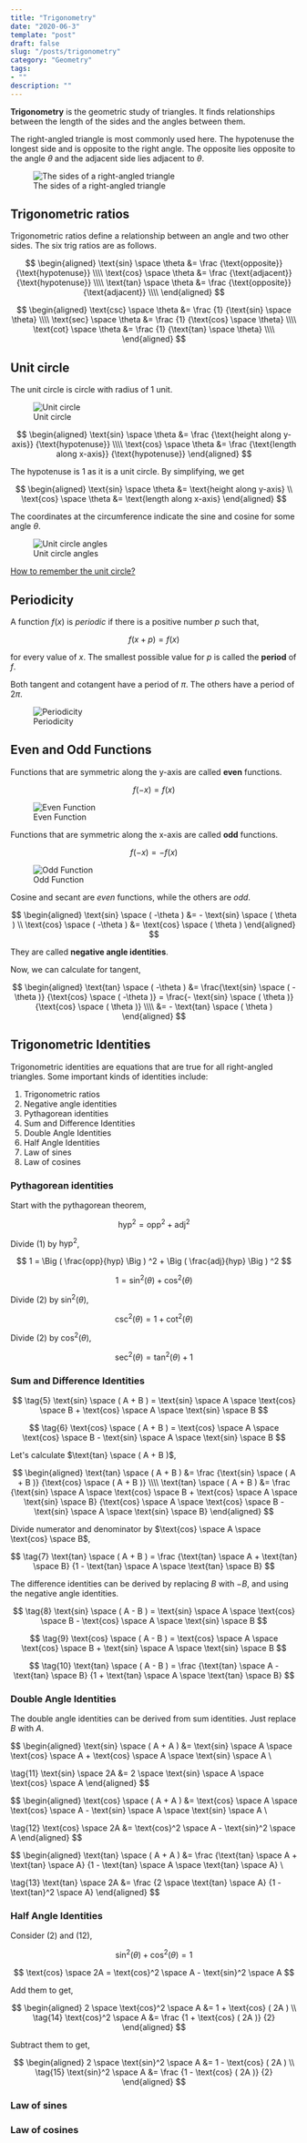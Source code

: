 ```yaml
---
title: "Trigonometry"
date: "2020-06-3"
template: "post"
draft: false
slug: "/posts/trigonometry"
category: "Geometry"
tags:
- ""
description: ""
---
```


**Trigonometry** is the geometric study of triangles. It finds relationships between the length of the sides and the angles between them.

The right-angled triangle is most commonly used here. The hypotenuse the longest side and is opposite to the right angle. The opposite lies opposite to the angle $\theta$ and the adjacent side lies adjacent to $\theta$.

<figure style="width: 900px">
	<img src="/media/geometry/adjacent-opposite-hypotenuse.svg" alt="The sides of a right-angled triangle">
	<figcaption>The sides of a right-angled triangle</figcaption>
</figure>

## Trigonometric ratios

Trigonometric ratios define a relationship between an angle and two other sides. The six trig ratios are as follows.

$$
\begin{aligned}
   \text{sin} \space \theta &= \frac {\text{opposite}} {\text{hypotenuse}} \\\\
   \text{cos} \space \theta &= \frac {\text{adjacent}} {\text{hypotenuse}} \\\\
   \text{tan} \space \theta &= \frac {\text{opposite}} {\text{adjacent}} \\\\
\end{aligned}
$$

$$
\begin{aligned}
   \text{csc} \space \theta &= \frac {1} {\text{sin} \space \theta} \\\\
   \text{sec} \space \theta &= \frac {1} {\text{cos} \space \theta} \\\\
   \text{cot} \space \theta &= \frac {1} {\text{tan} \space \theta} \\\\
\end{aligned}
$$

## Unit circle

The unit circle is circle with radius of $1$ unit.

<figure style="width: 1000px">
	<img src="/media/geometry/unit circle.png" alt="Unit circle">
	<figcaption>Unit circle</figcaption>
</figure>

$$
\begin{aligned}
   \text{sin} \space \theta &= \frac {\text{height along y-axis}} {\text{hypotenuse}} \\\\
   \text{cos} \space \theta &= \frac {\text{length along x-axis}} {\text{hypotenuse}}
\end{aligned}
$$

The hypotenuse is $1$ as it is a unit circle. By simplifying, we get

$$
\begin{aligned}
   \text{sin} \space \theta &= \text{height along y-axis} \\
   \text{cos} \space \theta &= \text{length along x-axis}
\end{aligned}
$$

The coordinates at the circumference indicate the sine and cosine for some angle $\theta$.

<figure style="width: 550px">
	<img src="/media/geometry/unit circle angles.png" alt="Unit circle angles">
	<figcaption>Unit circle angles</figcaption>
</figure>

[How to remember the unit circle?](https://www.youtube.com/watch?v=c819bGfH8FA)

## Periodicity

A function $f(x)$ is *periodic* if there is a positive number $p$ such that,

$$
f(x + p) = f(x)
$$

for every value of $x$. The smallest possible value for $p$ is called the **period** of $f$.

Both tangent and cotangent have a period of $\pi$. The others have a period of $2 \pi$.

<figure style="width: 650px">
	<img src="/media/geometry/trig period.png" alt="Periodicity">
	<figcaption>Periodicity</figcaption>
</figure>

## Even and Odd Functions

Functions that are symmetric along the y-axis are called **even** functions.

$$
f(-x) = f(x)
$$

<figure style="width: 650px">
   <img src="/media/geometry/even function.svg" alt="Even Function">
   <figcaption>Even Function</figcaption>
</figure>

Functions that are symmetric along the x-axis are called **odd** functions.

$$
f(-x) = -f(x)
$$

<figure style="width: 650px">
   <img src="/media/geometry/odd function.svg" alt="Odd Function">
   <figcaption>Odd Function</figcaption>
</figure>

Cosine and secant are *even* functions, while the others are *odd*.

$$
\begin{aligned}
   \text{sin} \space ( -\theta ) &= - \text{sin} \space ( \theta ) \\
   \text{cos} \space ( -\theta ) &= \text{cos} \space ( \theta )
\end{aligned}
$$

They are called **negative angle identities**.

Now, we can calculate for tangent,

$$
\begin{aligned}
   \text{tan} \space ( -\theta ) &= \frac{\text{sin} \space ( -\theta )} {\text{cos} \space ( -\theta )}
                                 = \frac{- \text{sin} \space ( \theta )} {\text{cos} \space ( \theta )} \\\\
                                 &= - \text{tan} \space ( \theta )
\end{aligned}
$$

## Trigonometric Identities

Trigonometric identities are equations that are true for all right-angled triangles. Some important kinds of identities include:

1. Trigonometric ratios
1. Negative angle identities
1. Pythagorean identities
1. Sum and Difference Identities
1. Double Angle Identities
1. Half Angle Identities
1. Law of sines
1. Law of cosines

### Pythagorean identities

Start with the pythagorean theorem,

$$
\tag{1} \text{hyp}^2 = \text{opp}^2 + \text{adj}^2
$$

Divide $(1)$ by $\text{hyp}^2$,

$$
1 = \Big ( \frac{opp}{hyp} \Big ) ^2 + \Big ( \frac{adj}{hyp} \Big ) ^2
$$

$$
\tag{2} 1 = \text{sin}^2 (\theta) + \text{cos}^2 (\theta)
$$

Divide $(2)$ by $\text{sin}^2 (\theta)$,

$$
\tag{3} \text{csc}^2 (\theta) = 1 + \text{cot}^2 (\theta)
$$

Divide $(2)$ by $\text{cos}^2 (\theta)$,

$$
\tag{4} \text{sec}^2 (\theta) = \text{tan}^2 (\theta) + 1
$$

### Sum and Difference Identities

$$
\tag{5} \text{sin} \space ( A + B ) =
      \text{sin} \space A \space \text{cos} \space B +
      \text{cos} \space A \space \text{sin} \space B
$$

$$
\tag{6} \text{cos} \space ( A + B ) =
      \text{cos} \space A \space \text{cos} \space B -
      \text{sin} \space A \space \text{sin} \space B
$$

Let's calculate $\text{tan} \space ( A + B )$,

$$
\begin{aligned}
   \text{tan} \space ( A + B ) &= \frac {\text{sin} \space ( A + B )} {\text{cos} \space ( A + B )}
   \\\\
   \text{tan} \space ( A + B ) &= \frac
      {\text{sin} \space A \space \text{cos} \space B + \text{cos} \space A \space \text{sin} \space B}
      {\text{cos} \space A \space \text{cos} \space B - \text{sin} \space A \space \text{sin} \space B}
\end{aligned}
$$

Divide numerator and denominator by $\text{cos} \space A \space \text{cos} \space B$,

$$
\tag{7} \text{tan} \space ( A + B ) = \frac
      {\text{tan} \space A + \text{tan} \space B}
      {1 - \text{tan} \space A \space \text{tan} \space B}
$$

The difference identities can be derived by replacing $B$ with $-B$, and using the negative angle identities.

$$
\tag{8} \text{sin} \space ( A - B ) =
      \text{sin} \space A \space \text{cos} \space B -
      \text{cos} \space A \space \text{sin} \space B
$$

$$
\tag{9} \text{cos} \space ( A - B ) =
      \text{cos} \space A \space \text{cos} \space B +
      \text{sin} \space A \space \text{sin} \space B
$$

$$
\tag{10} \text{tan} \space ( A - B ) = \frac
      {\text{tan} \space A - \text{tan} \space B}
      {1 + \text{tan} \space A \space \text{tan} \space B}
$$

### Double Angle Identities

The double angle identities can be derived from sum identities. Just replace $B$ with $A$.

$$
\begin{aligned}
   \text{sin} \space ( A + A ) &=
         \text{sin} \space A \space \text{cos} \space A +
         \text{cos} \space A \space \text{sin} \space A \\

   \tag{11} \text{sin} \space 2A &= 2 \space \text{sin} \space A \space \text{cos} \space A
\end{aligned}
$$

$$
\begin{aligned}
   \text{cos} \space ( A + A ) &=
         \text{cos} \space A \space \text{cos} \space A -
         \text{sin} \space A \space \text{sin} \space A \\

   \tag{12} \text{cos} \space 2A &= \text{cos}^2 \space A - \text{sin}^2 \space A
\end{aligned}
$$

$$
\begin{aligned}
   \text{tan} \space ( A + A ) &= \frac
      {\text{tan} \space A + \text{tan} \space A}
      {1 - \text{tan} \space A \space \text{tan} \space A} \\

   \tag{13} \text{tan} \space 2A &= \frac {2 \space \text{tan} \space A} {1 - \text{tan}^2 \space A}
\end{aligned}
$$

### Half Angle Identities

Consider $(2)$ and $(12)$,

$$
\text{sin}^2 (\theta) + \text{cos}^2 (\theta) = 1
$$

$$
\text{cos} \space 2A = \text{cos}^2 \space A - \text{sin}^2 \space A
$$

Add them to get,

$$
\begin{aligned}
   2 \space \text{cos}^2 \space A &= 1 + \text{cos} ( 2A ) \\
   \tag{14} \text{cos}^2 \space A &= \frac {1 + \text{cos} ( 2A )} {2}
\end{aligned}
$$

Subtract them to get,

$$
\begin{aligned}
   2 \space \text{sin}^2 \space A &= 1 - \text{cos} ( 2A ) \\
   \tag{15} \text{sin}^2 \space A &= \frac {1 - \text{cos} ( 2A )} {2}
\end{aligned}
$$

### Law of sines

### Law of cosines
